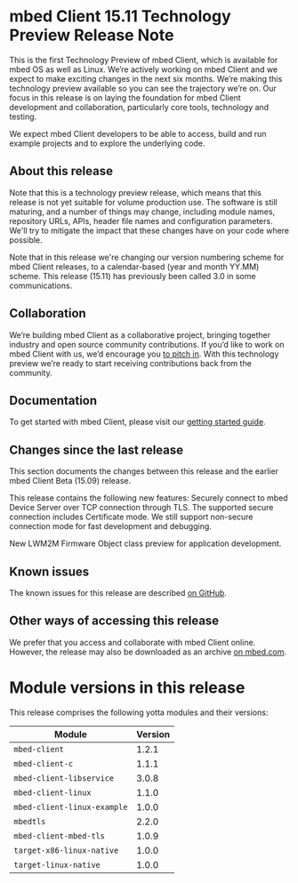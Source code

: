 # mbed Client 15.11 Technology Preview Release Note

This is the first Technology Preview of mbed Client, which is available for mbed OS as well as Linux. We’re actively working on mbed Client and we expect to make exciting changes in the next six months. We’re making this technology preview available so you can see the trajectory we’re on. Our focus in this release is on laying the foundation for mbed Client development and collaboration, particularly core tools, technology and testing.

We expect mbed Client developers to be able to access, build and run example projects and to explore the underlying code.

## About this release

Note that this is a technology preview release, which means that this release is not yet suitable for volume production use. The software is still maturing, and a number of things may change, including module names, repository URLs, APIs, header file names and configuration parameters. We'll try to mitigate the impact that these changes have on your code where possible.

Note that in this release we're changing our version numbering scheme for mbed Client releases, to a calendar-based (year and month YY.MM) scheme. This release (15.11) has previously been called 3.0 in some communications.

## Collaboration

We’re building mbed Client as a collaborative project, bringing together industry and open source community contributions. If you’d like to work on mbed Client with us, we’d encourage you [to pitch in](https://github.com/ARMmbed/mbed-os/blob/master/CONTRIBUTING.md). With this technology preview we’re ready to start receiving contributions back from the community.

## Documentation

To get started with mbed Client, please visit our [getting started guide](https://docs.mbed.com/docs/mbed-client-guide/en/latest/).

## Changes since the last release

This section documents the changes between this release and the earlier mbed Client Beta (15.09) release.

This release contains the following new features:
Securely connect to mbed Device Server over TCP connection through TLS. The supported secure connection includes Certificate mode. We still support non-secure connection mode for fast development and debugging.

New LWM2M Firmware Object class preview for application development.

## Known issues

The known issues for this release are described [on GitHub](https://github.com/ARMmbed/mbed-client/blob/master/docs/known-issues-mbed-client1511.md).

## Other ways of accessing this release

We prefer that you access and collaborate with mbed Client online. However, the release may also be downloaded as an archive [on mbed.com](https://www.mbed.com/en/development/software/mbed-client/releases/mbed-client1511/).

# Module versions in this release

This release comprises the following yotta modules and their versions:
 

| Module                           |  Version   |
|----------------------------------|------------|
| `mbed-client`                    |   1.2.1	   |
| `mbed-client-c`                  |   1.1.1	   |
| `mbed-client-libservice`         |   3.0.8	   |
| `mbed-client-linux`              |   1.1.0	   |
| `mbed-client-linux-example`  	   |   1.0.0	   |
| `mbedtls`  	 		                  |   2.2.0	   |
| `mbed-client-mbed-tls`           |   1.0.9	   |
| `target-x86-linux-native`        |   1.0.0	   |
| `target-linux-native`            |   1.0.0	   |



